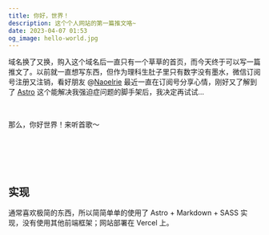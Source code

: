 ```yaml
---
title: 你好，世界！
description: 这个个人网站的第一篇推文咯~
date: 2023-04-07 01:53
og_image: hello-world.jpg
---
```


域名换了又换，购入这个域名后一直只有一个草草的首页，而今天终于可以写一篇推文了。以前就一直想写东西，但作为理科生肚子里只有数字没有墨水，微信订阅号注册又注销，看好朋友 @[Naoelrie](/@Naoelrie) 最近一直在订阅号分享心情，刚好又了解到了 [Astro](https://astro.build) 这个能解决我强迫症问题的脚手架后，我决定再试试...

<br>

那么，你好世界！来听首歌～

<br>

<NetEaseCloudMusicCard 
    src="http://music.163.com/song/media/outer/url?id=27506733.mp3" 
    cover="http://p2.music.126.net/7rfdq76wB32RJFaeavI3yw==/109951167955119359.jpg"
    name="Oh Father"
    artist="Bodhi Jones"
/>

<br>
<br>

## 实现

通常喜欢极简的东西，所以简简单单的使用了 Astro + Markdown + SASS 实现，没有使用其他前端框架；网站部署在 Vercel 上。
